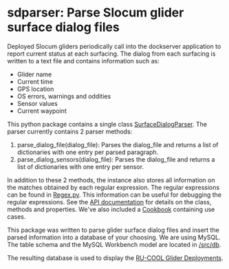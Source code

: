 # sdparser: Parse Slocum glider surface dialog files

Deployed Slocum gliders periodically call into the dockserver application to report current status at each surfacing. 
The dialog from each surfacing is written to a text file and contains information such as:

- Glider name
- Current time
- GPS location
- OS errors, warnings and oddities
- Sensor values
- Current waypoint

This python package contains a single class [SurfaceDialogParser](). The parser currently contains 2 parser methods:

1. parse_dialog_file(dialog_file): Parses the dialog_file and returns a list of dictionaries with one entry per parsed
    paragraph.
2. parse_dialog_sensors(dialog_file): Parses the dialog_file and returns a list of dictionaries with one entry per
    sensor.

In addition to these 2 methods, the instance also stores all information on the matches obtained by each regular expression.
The regular expressions can be found in [Regex.py](). This information can be useful for debugging the regular expressions.
See the [API documentation](https://github.com/rucool/sdparser/wiki/API) for details on the class, methods and properties.
We've also included a [Cookbook](https://github.com/rucool/sdparser/wiki/cookbook) containing use cases.

This package was written to parse glider surface dialog files and insert the parsed information into a database of your choosing.
We are using MySQL. The table schema and the MySQL Workbench model are located in [/src/db]().

The resulting database is used to display the [RU-COOL Glider Deployments](https://marine.rutgers.edu/cool/data/gliders/deployments/).
